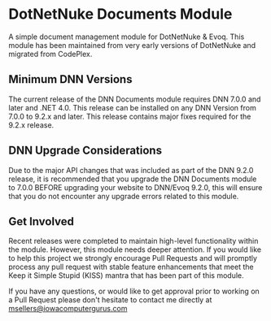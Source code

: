 # DotNetNuke Documents Module

A simple document management module for DotNetNuke & Evoq.  This module has been maintained from very early versions of DotNetNuke and migrated from CodePlex.

## Minimum DNN Versions

The current release of the DNN Documents module requires DNN 7.0.0 and later and .NET 4.0.  This release can be installed on any DNN Version from 7.0.0 to 9.2.x and later.  This release contains major fixes required for the 9.2.x release.

## DNN Upgrade Considerations

Due to the major API changes that was included as part of the DNN 9.2.0 release, it is recommended that you upgrade the DNN Documents module to 7.0.0 BEFORE upgrading your website to DNN/Evoq 9.2.0, this will ensure that you do not encounter any upgrade errors related to this module.

## Get Involved

Recent releases were completed to maintain high-level functionality within the module.  However, this module needs deeper attention.  If you would like to help this project we strongly encourage Pull Requests and will promptly process any pull request with stable feature enhancements that meet the Keep it Simple Stupid (KISS) mantra that has been part of this module.

If you have any questions, or would like to get approval prior to working on a Pull Request please don't hesitate to contact me directly at msellers@iowacomputergurus.com
